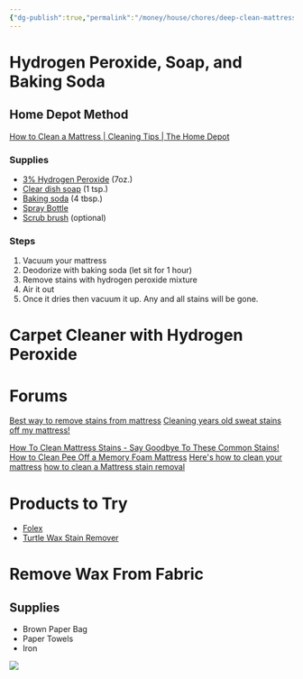 ```yaml
---
{"dg-publish":true,"permalink":"/money/house/chores/deep-clean-mattress/","created":"Dec 15, 2023, 12:07 PM"}
---
```



# Hydrogen Peroxide, Soap, and Baking Soda

## Home Depot Method

[How to Clean a Mattress | Cleaning Tips | The Home Depot](https://www.youtube.com/watch?v=FMs5IMQTiJw)

### Supplies

- [3% Hydrogen Peroxide](https://www.walmart.com/ip/Equate-3-Hydrogen-Peroxide-USP-Antiseptic-32-fl-oz/530449963?athbdg=L1200&from=/search) (7oz.)
- [Clear dish soap](https://www.walmart.com/ip/Ivory-Ultra-Concentrated-Liquid-Dish-Soap-Classic-Fresh-Scent-24-fl-Ounce/14711750?athbdg=L1102&from=/search) (1 tsp.)
- [Baking soda](https://www.walmart.com/ip/Arm-Hammer-Pure-Baking-Soda-3-lbs/1776406028?athbdg=L1600&from=/search) (4 tbsp.)
- [Spray Bottle](https://www.homedepot.com/p/HDX-32oz-Empty-Spray-Bottle-HDX32102/320063601)
- [Scrub brush](https://www.walmart.com/ip/SUGARDAY-Scrub-Brush-Comfort-Grip-Stiff-Bristles-Heavy-Duty-Cleaning-Scrubber-for-Bathroom-Shower-Tub-Carpet-Floor-Pack-of-2-Blue/140807904) (optional)

### Steps

1. Vacuum your mattress
2. Deodorize with baking soda (let sit for 1 hour)
3. Remove stains with hydrogen peroxide mixture
4. Air it out
5. Once it dries then vacuum it up. Any and all stains will be gone.

# Carpet Cleaner with Hydrogen Peroxide

# Forums

[Best way to remove stains from mattress](https://www.reddit.com/r/howto/comments/155ur9p/best_way_to_remove_stains_from_mattress/)
[Cleaning years old sweat stains off my mattress!](https://www.reddit.com/r/CleaningTips/comments/tnmmgu/cleaning_years_old_sweat_stains_off_my_mattress/)

[How To Clean Mattress Stains - Say Goodbye To These Common Stains!](https://www.youtube.com/watch?v=Jug74hPtNWk)
[How to Clean Pee Off a Memory Foam Mattress](https://www.youtube.com/watch?v=bMIrhDO2ddc)
[Here's how to clean your mattress](https://www.youtube.com/watch?v=-VNNXiTprDI)
[how to clean a Mattress stain removal](https://www.youtube.com/watch?v=a9j49EblsxA)
# Products to Try

- [Folex](https://www.target.com/p/folex-instant-carpet-spot-remover-32-fl-oz/-/A-87538757)
- [Turtle Wax Stain Remover](https://www.walmart.com/ip/Turtle-Wax-T440R2W-OXY-Interior-1-Multi-Purpose-Cleaner-and-Stain-Remover-18-oz-Pack-of-2-with-Microfiber-Towel/1502518602)

# Remove Wax From Fabric

## Supplies

- Brown Paper Bag
- Paper Towels
- Iron

![](https://lh3.googleusercontent.com/fife/AGXqzDnlmqSFWqLzSLjqLuI4vqm_m_ApRnEgWlt1e8Vza-BkT0rhNdc8JkeJt0C39A_sknTuAt3PmXUqhBdsEdh3o56r_lf02Z-bErpWYeZAnp07NeE56NskrqJ8Mi8cSMVn5Bpt2imdzW85ptKNbVKYgTkADZElWMAKmrhRIUFwWXkdflMOeNEwySLMtyGQi5yKGh7Xp5A1E5DJI6G-Wor--0RiPylyqK2L878IrPyFMjJVkoCsF9pAadVhd6OcU0rOTyxc4sEOhSCC3tdiakl2ixyyKCxJSwtUDJtZ4UTvWB62zb8NdMK_wtg_EIoFSDgQZdizrFpCwsp0JSqpxAaV6jpjvdM6x-m4ch36b9nnIWywYkxNWTvBurSfGRHTSbXOrhEyKk3l2Oj2kEKaHyLQ0aWSM8HQE9TXZYLG6ron86Bq_jc_HngOnsQaMeGO6OPnihNkjv_4yLBxP8F_bSCprdyMwnNnK2F2CJMQ8SjsndLYt5CnMsVl-uRYoq3lsZaA4ILNS8TBZ0qR0zVxcBkmWfLYzXER-5Re0l30AgKYH9Hs3UifVf2LPWHqH1fbdNguNO3ELVhj484VN5z92N0oJn2IW1zB56au2axiwhJgHH-R1Do_wiFSZPQxqVXI0YgGJ9YLeU-w0KKOHG_Yx3m2gX8LCP95g_YvYTP5VpB3c8rqVgxRmYZ_hApvEk5orueBemC_3fqO3_0oJc0R_C_Cns8WlwpqZPg3i4-5gCLhscEfca0uF-fsl2G2hnNH9XdTPrk0gHmGzrwzh8_6RDOeUAvn05X_iD7XhT9_--C-ttcpHq04QwmCfCU-At4gr8iXssnYwSjrRhE7TRT8bFub5WphZExRMre_3EUQwCCbBUqvRNiFM4SRUxnSVg5gZWWIWEh7YUxf-Gqdt7ROCQ-NpF882zYlaGpF6n1Gemy9jO0eIar6xQPNx0HDP2fuwQPZO6WiwN86oBwf3xzB44Ev82gpHKirds8Zo9ZGXru7VA6_QrbEsOY0x7eABdYNNX1nnKCpETQRRROCr3kAI3ei7KbxAqhnDvIMruGer27mH9fJ_pW21gnrnyoq-9wyK0vgvqOr5kc_hxWCSaTy2I_dcGsedKP39mpLg2pkBAJVxautbdhONGJ2lQ0_qEVjCwxkD7XhML3MdCW4nvVA0BKgeDY2EpzkiYbsgBoWOutBrlhOMaJ1tySq9-yLclXM_rsX76THl3wr4aQ3WgblyqU5o_Si0cPUvfHthS8_DXbuywkPoYBxf1NKCXbjHow3BRJvvJYbegYCTfOzvXItdQJ6YBbM3pMeg-2CBo3s2sYVnDTxccR2Bg92YKBB9G26eaNvs79BbU5pie-GbFggfd65BpbEU3d8zm4_dKTTXclwGX2lQkyxngPZB1u1qab22Ox3FAQycihb0uoFQlXNSTTatiBJ4JBjdG2eB84UOUze_mMYJqI1wo2tP1fx4G_1B7PSlew8QX8HtLlx301-hjX-wJFV6u4OtpKlMNBbdadmfptzQ-nFbVKTJCjkjifbb8UoRW2MGykCFyrN-pZ2i6E8I2_4RJIkbql62_-NXXFmkMc6dFuJ1NKfGMzxhl1Y0Zy_GoPUp6KPmAXPaP0X2t_aB_GWYm-cIJqx8TslFaqltv0vrZLPDM1XiiUsU-wZF7nuBnW2GpaEeyUNtH9uA1yxc8UDBvZkjpSk7g2aJQMb=w1179-h931-s-no-gm?authuser=1)
